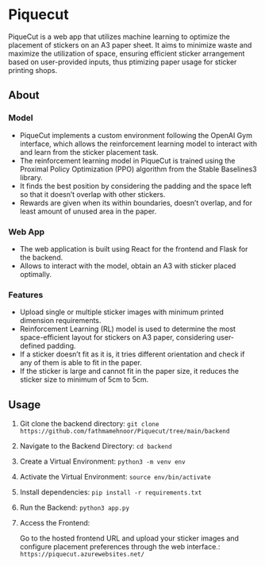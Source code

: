 # Piquecut

PiqueCut is a web app that utilizes machine learning to optimize the placement of stickers on an A3 paper sheet. It aims to minimize waste and maximize the utilization of space, ensuring efficient sticker arrangement based on user-provided inputs, thus ptimizing paper usage for sticker printing shops.

## About

### Model

 * PiqueCut implements a custom environment following the OpenAI Gym interface, which allows the reinforcement learning model to interact with and learn from the sticker placement task.
 * The reinforcement learning model in PiqueCut is trained using the Proximal Policy Optimization (PPO) algorithm from the Stable Baselines3 library.
 * It finds the best position by considering the padding and the space left so that it doesn’t overlap with other stickers.
 * Rewards are given when its within boundaries, doesn’t overlap, and for least amount of unused area in the paper.


 ### Web App

 * The web application is built using React for the frontend and Flask for the backend.
 * Allows to interact with the model, obtain an A3 with sticker placed optimally.

 ### Features

 * Upload single or multiple sticker images with minimum printed dimension requirements.
 * Reinforcement Learning (RL) model is used to determine the most space-efficient layout for stickers on A3 paper, considering user-defined padding.
 * If a sticker doesn’t fit as it is, it tries different orientation and check if any of them is able to fit in the paper.
 * If the sticker is large and cannot fit in the paper size, it reduces the sticker size to minimum of 5cm to 5cm.


## Usage


1. Git clone the backend directory: 
    `git clone https://github.com/fathmamehnoor/Piquecut/tree/main/backend`

2. Navigate to the Backend Directory:
    `cd backend`
    
3. Create a Virtual Environment:
    `python3 -m venv env`

4. Activate the Virtual Environment:
    `source env/bin/activate`

5. Install dependencies:
    `pip install -r requirements.txt`

6. Run the Backend: 
    `python3 app.py`

7. Access the Frontend:

    Go to the hosted frontend URL and upload your sticker images and configure placement preferences through the web interface.: 
    `https://piquecut.azurewebsites.net/`


